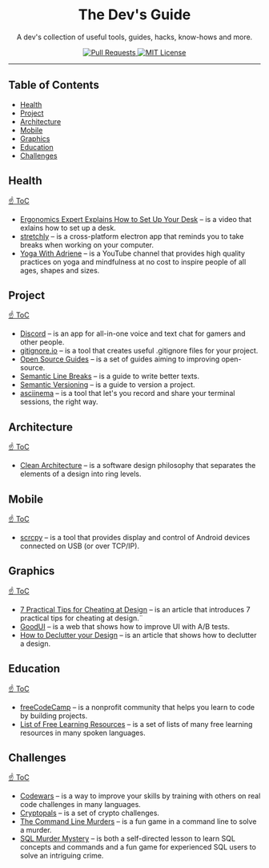 <h1 align="center">The Dev's Guide</h1>

<p align="center">
A dev's collection of useful tools, guides, hacks, know-hows and more.
</p>

<p align="center">
  <a href="CONTRIBUTING.md">
    <img src="https://img.shields.io/badge/PRs-welcome-brightgreen.svg?longCache=true" alt="Pull Requests">
  </a>
  <a href="LICENSE.md">
    <img src="https://img.shields.io/badge/license-MIT-blue.svg" alt="MIT License">
  </a>
</p>

---

## Table of Contents

- [Health](#health)
- [Project](#project)
- [Architecture](#architecture)
- [Mobile](#mobile)
- [Graphics](#graphics)
- [Education](#education)
- [Challenges](#challenges)

## Health

[☝ ToC](#table-of-contents)

- [Ergonomics Expert Explains How to Set Up Your Desk](https://www.youtube.com/watch?v=F8_ME4VwTiw) –
is a video that exlains how to set up a desk.
- [stretchly](https://github.com/hovancik/stretchly) – is a cross-platform
electron app that reminds you to take breaks when working on your computer.
- [Yoga With Adriene](https://www.youtube.com/channel/UCFKE7WVJfvaHW5q283SxchA) –
is a YouTube channel that provides high quality practices on yoga
and mindfulness at no cost to inspire people of all ages, shapes and sizes.

## Project

[☝ ToC](#table-of-contents)

- [Discord](https://discordapp.com) – is an app for all-in-one voice and text
chat for gamers and other people.
- [gitignore.io](https://www.gitignore.io) – is a tool that creates useful
.gitignore files for your project.
- [Open Source Guides](https://opensource.guide) – is a set of guides aiming to
improving open-source.
- [Semantic Line Breaks](https://sembr.org) – is a guide to write better texts.
- [Semantic Versioning](https://semver.org) – is a guide to version a project.
- [asciinema](https://asciinema.org) – is a tool that let's you record
and share your terminal sessions, the right way.

## Architecture

[☝ ToC](#table-of-contents)

- [Clean Architecture](https://blog.cleancoder.com/uncle-bob/2012/08/13/the-clean-architecture.html) –
is a software design philosophy that separates the elements of a design into
ring levels.

## Mobile

[☝ ToC](#table-of-contents)

- [scrcpy](https://github.com/Genymobile/scrcpy) – is a tool that provides
display and control of Android devices connected on USB (or over TCP/IP).

## Graphics

[☝ ToC](#table-of-contents)

- [7 Practical Tips for Cheating at Design](https://medium.com/refactoring-ui/7-practical-tips-for-cheating-at-design-40c736799886) –
is an article that introduces 7 practical tips for cheating at design.¨
- [GoodUI](https://goodui.org) – is a web that shows how to improve UI
with A/B tests.
- [How to Declutter your Design](https://medium.com/wdstack/how-to-declutter-your-design-88cbd9e45015) –
is an article that shows how to declutter a design.

## Education

[☝ ToC](#table-of-contents)

- [freeCodeCamp](https://www.freecodecamp.org) – is a nonprofit community
that helps you learn to code by building projects.
- [List of Free Learning Resources](https://github.com/EbookFoundation/free-programming-books) –
is a set of lists of many free learning resources in many spoken languages.

## Challenges

[☝ ToC](#table-of-contents)

- [Codewars](https://www.codewars.com/dashboard) – is a way to improve your
skills by training with others on real code challenges in many languages.
- [Cryptopals](https://cryptopals.com) – is a set of crypto challenges.
- [The Command Line Murders](https://github.com/veltman/clmystery) – is a fun
game in a command line to solve a murder.
- [SQL Murder Mystery](https://github.com/NUKnightLab/sql-mysteries) – is both
a self-directed lesson to learn SQL concepts and commands
and a fun game for experienced SQL users to solve an intriguing crime.
